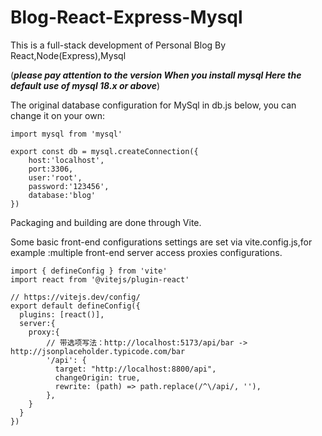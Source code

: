 # Blog-React-Express-Mysql

This is a full-stack development of Personal Blog By React,Node(Express),Mysql

(***please pay attention to the version When you install mysql
Here the default use of mysql 18.x or above***)

The original database configuration for MySql in db.js below, you can change it on your own:

```
import mysql from 'mysql'

export const db = mysql.createConnection({
    host:'localhost',
    port:3306,
    user:'root',
    password:'123456',
    database:'blog'
})
```

Packaging and building are done through Vite.

Some basic front-end configurations settings are set via vite.config.js,for example :multiple front-end server access proxies configurations.

```
import { defineConfig } from 'vite'
import react from '@vitejs/plugin-react'

// https://vitejs.dev/config/
export default defineConfig({
  plugins: [react()],
  server:{
    proxy:{
        // 带选项写法：http://localhost:5173/api/bar -> http://jsonplaceholder.typicode.com/bar
        '/api': {
          target: "http://localhost:8800/api",
          changeOrigin: true,
          rewrite: (path) => path.replace(/^\/api/, ''),
        },
    }
  }
})


```
